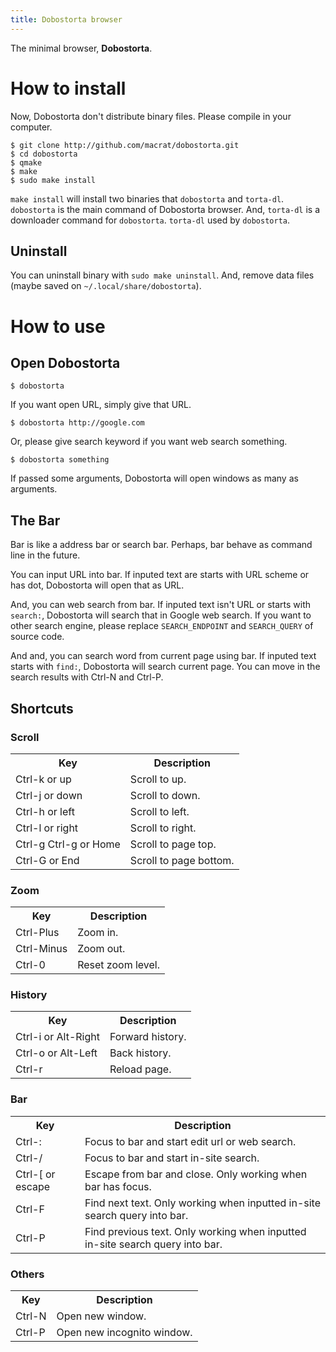 ```yaml
---
title: Dobostorta browser
---
```


The minimal browser, **Dobostorta**.

# How to install
Now, Dobostorta don't distribute binary files. Please compile in your computer.
```
$ git clone http://github.com/macrat/dobostorta.git
$ cd dobostorta
$ qmake
$ make
$ sudo make install
```

`make install` will install two binaries that `dobostorta` and `torta-dl`.
`dobostorta` is the main command of Dobostorta browser.
And, `torta-dl` is a downloader command for `dobostorta`. `torta-dl` used by `dobostorta`.

## Uninstall
You can uninstall binary with `sudo make uninstall`.
And, remove data files (maybe saved on `~/.local/share/dobostorta`).

# How to use
## Open Dobostorta
```
$ dobostorta
```

If you want open URL, simply give that URL.
```
$ dobostorta http://google.com
```

Or, please give search keyword if you want web search something.
```
$ dobostorta something
```

If passed some arguments, Dobostorta will open windows as many as arguments.

## The Bar
Bar is like a address bar or search bar. Perhaps, bar behave as command line in the future.

You can input URL into bar.
If inputed text are starts with URL scheme or has dot, Dobostorta will open that as URL.

And, you can web search from bar.
If inputed text isn't URL or starts with `search:`, Dobostorta will search that in Google web search.
If you want to other search engine, please replace `SEARCH_ENDPOINT` and `SEARCH_QUERY` of source code.

And and, you can search word from current page using bar.
If inputed text starts with `find:`, Dobostorta will search current page.
You can move in the search results with Ctrl-N and Ctrl-P.

## Shortcuts
### Scroll
<table>
<tr><th>Key</th><th>Description</th></tr>
<tr><td>Ctrl-k or up</td><td>Scroll to up. </td></tr>
<tr><td>Ctrl-j or down</td><td>Scroll to down.</td></tr>
<tr><td>Ctrl-h or left</td><td>Scroll to left.</td></tr>
<tr><td>Ctrl-l or right</td><td>Scroll to right.</td></tr>
<tr><td>Ctrl-g Ctrl-g or Home</td><td>Scroll to page top.</td></tr>
<tr><td>Ctrl-G or End</td><td>Scroll to page bottom.</td></tr>
</table>

### Zoom
<table>
<tr><th>Key</th><th>Description</th></tr>
<tr><td>Ctrl-Plus</td><td>Zoom in.</td></tr>
<tr><td>Ctrl-Minus</td><td>Zoom out.</td></tr>
<tr><td>Ctrl-0</td><td>Reset zoom level.</td></tr>
</table>

### History
<table>
<tr><th>Key</th><th>Description</th></tr>
<tr><td>Ctrl-i or Alt-Right</td><td>Forward history.</td></tr>
<tr><td>Ctrl-o or Alt-Left</td><td>Back history.</td></tr>
<tr><td>Ctrl-r</td><td>Reload page.</td></tr>
</table>

### Bar
<table>
<tr><th>Key</th><th>Description</th></tr>
<tr><td>Ctrl-:</td><td>Focus to bar and start edit url or web search.</td></tr>
<tr><td>Ctrl-/</td><td>Focus to bar and start in-site search.</td></tr>
<tr><td>Ctrl-[ or escape</td><td>Escape from bar and close. Only working when bar has focus.</td></tr>
<tr><td>Ctrl-F</td><td>Find next text. Only working when inputted in-site search query into bar.</td></tr>
<tr><td>Ctrl-P</td><td>Find previous text. Only working when inputted in-site search query into bar.</td></tr>
</table>

### Others
<table>
<tr><th>Key</th><th>Description</th></tr>
<tr><td>Ctrl-N</td><td>Open new window.</td></tr>
<tr><td>Ctrl-P</td><td>Open new incognito window.</td></tr>
</table>
